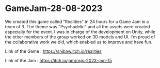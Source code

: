 # GameJam-28-08-2023
We created this game called "Realities" in 24 hours for a Game Jam in a team of 3. 
The theme was "Psychadelic" and all the assets were created especially for the event. 
I was in charge of the development on Unity, while the other members of the group worked on 3D models and UI. 
I'm proud of the collaborative work we did, which enabled us to improve and have fun.

Link of the Game : https://snibaw.itch.io/realities

Link of the Jam : https://itch.io/jam/nsjs-2023-jam-15
